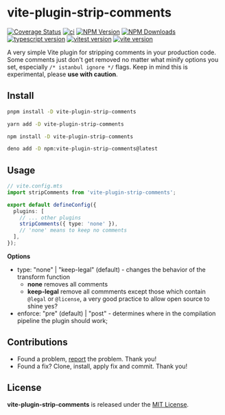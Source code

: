# vite-plugin-strip-comments

[![Coverage Status](https://coveralls.io/repos/github/thednp/vite-plugin-strip-comments/badge.svg)](https://coveralls.io/github/thednp/vite-plugin-strip-comments)
[![ci](https://github.com/thednp/vite-plugin-strip-comments/actions/workflows/ci.yml/badge.svg)](https://github.com/thednp/vite-plugin-strip-comments/actions/workflows/ci.yml)
[![NPM Version](https://img.shields.io/npm/v/vite-plugin-strip-comments.svg)](https://www.npmjs.com/package/vite-plugin-strip-comments)
[![NPM Downloads](https://img.shields.io/npm/dm/vite-plugin-strip-comments.svg)](http://npm-stat.com/charts.html?package=vite-plugin-strip-comments)
[![typescript version](https://img.shields.io/badge/typescript-5.8.3-brightgreen)](https://www.typescriptlang.org/)
[![vitest version](https://img.shields.io/badge/vitest-3.1.4-brightgreen)](https://vitest.dev/)
[![vite version](https://img.shields.io/badge/vite-6.3.5-brightgreen)](https://github.com/vitejs)

A very simple Vite plugin for stripping comments in your production code. Some comments just don't get removed no matter what minify options you set, especially `/* istanbul ignore */` flags. Keep in mind this is experimental, please **use with caution**.

## Install

```bash
pnpm install -D vite-plugin-strip-comments
```

```bash
yarn add -D vite-plugin-strip-comments
```

```bash
npm install -D vite-plugin-strip-comments
```

```bash
deno add -D npm:vite-plugin-strip-comments@latest
```

## Usage

```ts
// vite.config.mts
import stripComments from 'vite-plugin-strip-comments';

export default defineConfig({
  plugins: [
    // ... other plugins
    stripComments({ type: 'none' }),
    // 'none' means to keep no comments
  ],
});
```

**Options**

* type: "none" | "keep-legal" (default) - changes the behavior of the transform function
  * **none** removes all comments
  * **keep-legal** remove all commments except those which contain `@legal` or `@license`, a very good practice to allow open source to shine yes?
* enforce: "pre" (default) | "post" - determines where in the compilation pipeline the plugin should work;

## Contributions
* Found a problem, [report](https://github.com/thednp/vite-plugin-strip-comments/issues) the problem. Thank you!
* Found a fix? Clone, install, apply fix and commit. Thank you!


## License
**vite-plugin-strip-comments** is released under the [MIT License](https://github.com/thednp/vite-plugin-strip-comments/blob/master/LICENSE).
